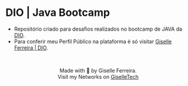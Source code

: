 # DIO | Java Bootcamp

+ Repositório criado para desafios realizados no bootcamp de JAVA da [DIO](https://dio.me).
+ Para conferir meu Perfil Público na plataforma é só visitar [Giselle Ferreira | DIO](https://www.dio.me/users/giselle_fs).

<br/>

<p align="center">Made with 💙 by Giselle Ferreira.<br>
Visit my Networks on <a href="https://giselletech.vercel.app/" target="_blank">GiselleTech
</p>
